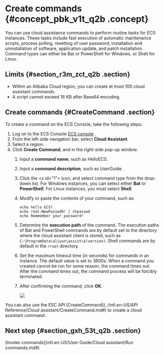 # Create commands {#concept_pbk_v1t_q2b .concept}

You can use cloud assistance commands to perform routine tasks for ECS instances. These tasks include fast execution of automatic maintenance scripts, process polling, resetting of user password, installation and uninstallation of software, application update, and patch installation. Command types can either be Bat or PowerShell for Windows, or Shell for Linux.

## Limits {#section_r3m_zct_q2b .section}

-   Within an Alibaba Cloud region, you can create at most 100 cloud assistant commands.
-   A script cannot exceed 16 KB after Base64 encoding.

## Create commands {#CreateCommand .section}

To create a command on the ECS Console, take the following steps:

1.  Log on to the ECS Console [ECS console](https://ecs.console.aliyun.com/) .
2.  From the left-side navigation bar, select **Cloud Assistant**.
3.  Select a region.
4.  Click **Create Command**, and in the right-side pop-up window.
    1.  Input a **command name**, such as HelloECS.
    2.  Input a **command description**, such as UserGuide.
    3.  Click the <x id="1"\> icon, and select command type from the drop-down list. For Windows instances, you can select either **Bat** or **PowerShell**. For Linux instances, you must select **Shell**.
    4.  Modify or paste the contents of your command, such as:

        ```
        echo hello ECS!
        echo root:NewPasswd9! | chpasswd
        echo Remmember your password!
        ```

    5.  Determine the **execution path** of the command. The execution paths of Bat and PowerShell commands are by default set to the directory where the cloud assistant client is stored, such as `C:\ProgramData\aliyun\assist\$(version)`. Shell commands are by default in the `/root` directory.
    6.  Set the maximum timeout time \(in seconds\) for commands in an instance. The default value is set to 3600s. When a command you created cannot be run for some reason, the command times out. After the command times out, the command process will be forcibly terminated.
    7.  After confirming the command, click **OK**.

        ![](http://static-aliyun-doc.oss-cn-hangzhou.aliyuncs.com/assets/img/17007/15365690448365_en-US.png)


You can also use the ESC API [CreateCommand](../intl.en-US/API Reference/Cloud assistant/CreateCommand.md#) to create a cloud assistant command.

## Next step {#section_gxh_53t_q2b .section}

[Invoke commands](intl.en-US/User Guide/Cloud assistant/Run commands.md#)

